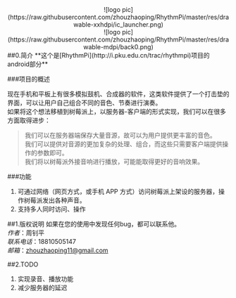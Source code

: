 <center>![logo pic](https://raw.githubusercontent.com/zhouzhaoping/RhythmPi/master/res/drawable-xxhdpi/ic_launcher.png)</center>
<center>![logo pic](https://raw.githubusercontent.com/zhouzhaoping/RhythmPi/master/res/drawable-mdpi/back0.png)</center>
##0.简介
**这个是[RhythmPi](http://i.pku.edu.cn/trac/rhythmpi)项目的android部分** 

###项目的概述 
  
现在手机和平板上有很多模拟鼓机、合成器的软件，这类软件提供了一个打击垫的界面，可以让用户自己组合不同的音色、节奏进行演奏。  
如果将这个想法移植到树莓派上，以服务器-客户端的形式实现，我们可以在很多方面取得进步：
> 我们可以在服务器端保存大量音源，故可以为用户提供更丰富的音色。  
> 我们可以提供对音源的更加复杂的处理、组合，而这些只需要客户端提供操作的参数即可。  
> 我们将以树莓派外接音响进行播放，可能能取得更好的音响效果。

###功能
1. 可通过网络（网页方式，或手机 APP 方式）访问树莓派上架设的服务器，操作树莓派发出各种声音。
2. 支持多人同时访问、操作

##1.版权说明
如果在您的使用中发现任何bug，都可以联系他。  
*作者*：周钊平  
*联系电话*：18810505147  
*邮箱*：zhouzhaoping11@gmail.com

##2.TODO
1. 实现录音、播放功能
2. 减少服务器的延迟
